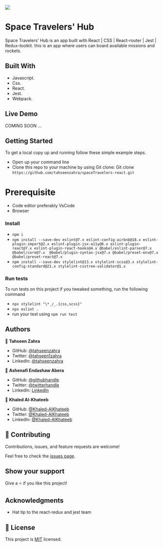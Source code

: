 ![](https://img.shields.io/badge/Microverse-blueviolet)

# Space Travelers' Hub

Space Travelers' Hub is an app built with React | CSS | React-router | Jest | Redux-toolkit. this is an app where users can board available missions and rockets.

## Built With

- Javascript.
- Css.
- React.
- Jest.
- Webpack.

## Live Demo

COMING SOON ...

## Getting Started

To get a local copy up and running follow these simple example steps.

- Open up your command line
- Clone this repo to your machine by using Git clone: Git clone `https://github.com/tahseenzahra/spaceTravelers-react.git`

# Prerequisite

- Code editor preferably VsCode
- Browser

### Install

- `npm i`
- `npm install --save-dev eslint@7.x eslint-config-airbnb@18.x eslint-plugin-import@2.x eslint-plugin-jsx-a11y@6.x eslint-plugin-react@7.x eslint-plugin-react-hooks@4.x @babel/eslint-parser@7.x @babel/core@7.x  @babel/plugin-syntax-jsx@7.x @babel/preset-env@7.x  @babel/preset-react@7.x`
- `npm install --save-dev stylelint@13.x stylelint-scss@3.x stylelint-config-standard@21.x stylelint-csstree-validator@1.x
`

### Run tests

To run tests on this project if you tweaked something, run the following command

- `npx stylelint "\*_/_.{css,scss}"`
- `npx eslint .`
- run your test using `npm run test`


## Authors

👤 **Tahseen Zahra**

- GitHub: [@tahseenzahra](https://github.com/tahseenzahra)
- Twitter: [@tahseen1zahra](https://twitter.com/tahseen1zahra)
- LinkedIn: [@tahseenzahra](https://www.linkedin.com/in/tahseenzahra/)

👤 **Ashenafi Endashaw Abera**

- GitHub: [@githubhandle](https://github.com/Ashe546)
- Twitter: [@twitterhandle](https://twitter.com/Ashenaf54470930)
- LinkedIn: [LinkedIn](https://www.linkedin.com/mwlite/in/ashenafi-endashaw-7a50b318a)

👤 **Khaled Al-Khateeb**

- GitHub: [@Khaled-AlKhateeb](https://github.com/Khaled-AlKhateeb)
- Twitter: [@Khaled-AlKhateeb](https://twitter.com/KhaledA93751489)
- LinkedIn: [@Khaled-AlKhateeb](https://www.linkedin.com/in/khaled-al-khateeb-3a1013247/)


## 🤝 Contributing

Contributions, issues, and feature requests are welcome!

Feel free to check the [issues page](https://github.com/Ashe546/space-travelers/issues).

## Show your support

Give a ⭐️ if you like this project!

## Acknowledgments

- Hat tip to the react-redux and jest team

## 📝 License

This project is [MIT](./LICENSE) licensed.
